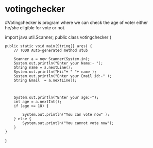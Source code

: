 # votingchecker
#Votingchecker is program where we can check the age of voter either he/she eligible for vote or not.



import java.util.Scanner;
public class votingchecker {

	public static void main(String[] args) {
		// TODO Auto-generated method stub
  
		Scanner a = new Scanner(System.in);
		System.out.println("Enter your Name:- ");
		String name = a.nextLine();
		System.out.println("Hii"+ " "+ name );
		System.out.println("Enter your Email id:-" );
		String Email  = a.nextLine();
		
		
		
		System.out.println("Enter your age:-");
		int age = a.nextInt();
		if (age >= 18) {
			
			System.out.println("You can vote now" );
		} else {
			System.out.println("You cannot vote now");
		}
	}

}

